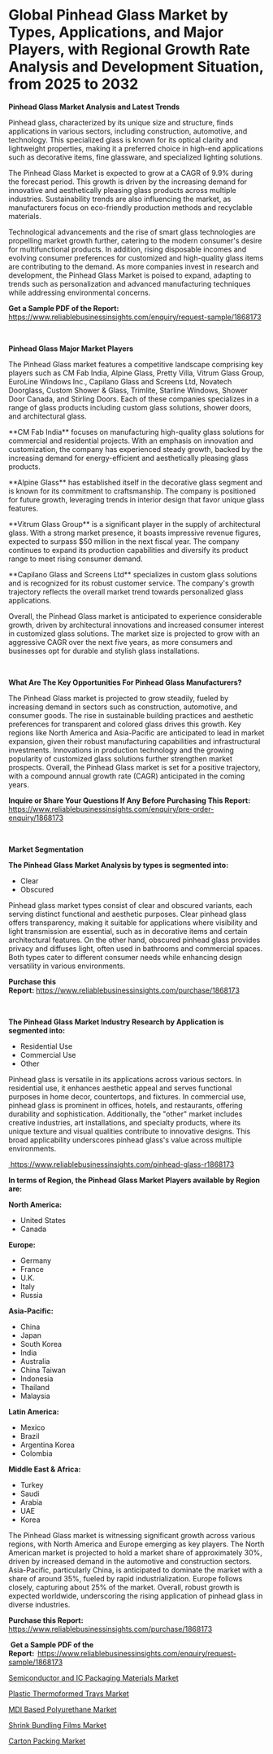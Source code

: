 <p><h1>Global Pinhead Glass Market by Types, Applications, and Major Players, with Regional Growth Rate Analysis and Development Situation, from 2025 to 2032</h1></p><p><strong>Pinhead Glass Market Analysis and Latest Trends</strong></p>
<p><p>Pinhead glass, characterized by its unique size and structure, finds applications in various sectors, including construction, automotive, and technology. This specialized glass is known for its optical clarity and lightweight properties, making it a preferred choice in high-end applications such as decorative items, fine glassware, and specialized lighting solutions. </p><p>The Pinhead Glass Market is expected to grow at a CAGR of 9.9% during the forecast period. This growth is driven by the increasing demand for innovative and aesthetically pleasing glass products across multiple industries. Sustainability trends are also influencing the market, as manufacturers focus on eco-friendly production methods and recyclable materials. </p><p>Technological advancements and the rise of smart glass technologies are propelling market growth further, catering to the modern consumer's desire for multifunctional products. In addition, rising disposable incomes and evolving consumer preferences for customized and high-quality glass items are contributing to the demand. As more companies invest in research and development, the Pinhead Glass Market is poised to expand, adapting to trends such as personalization and advanced manufacturing techniques while addressing environmental concerns.</p></p>
<p><strong>Get a Sample PDF of the Report:&nbsp;</strong> <a href="https://www.reliablebusinessinsights.com/enquiry/request-sample/1868173?utm_campaign=100&utm_medium=2&utm_source=Github&utm_content=ia&utm_term=30012025&utm_id=pinhead-glass">https://www.reliablebusinessinsights.com/enquiry/request-sample/1868173</a></p>
<p>&nbsp;</p>
<p><strong>Pinhead Glass Major Market Players</strong></p>
<p><p>The Pinhead Glass market features a competitive landscape comprising key players such as CM Fab India, Alpine Glass, Pretty Villa, Vitrum Glass Group, EuroLine Windows Inc., Capilano Glass and Screens Ltd, Novatech Doorglass, Custom Shower & Glass, Trimlite, Starline Windows, Shower Door Canada, and Stirling Doors. Each of these companies specializes in a range of glass products including custom glass solutions, shower doors, and architectural glass.</p><p>**CM Fab India** focuses on manufacturing high-quality glass solutions for commercial and residential projects. With an emphasis on innovation and customization, the company has experienced steady growth, backed by the increasing demand for energy-efficient and aesthetically pleasing glass products.</p><p>**Alpine Glass** has established itself in the decorative glass segment and is known for its commitment to craftsmanship. The company is positioned for future growth, leveraging trends in interior design that favor unique glass features. </p><p>**Vitrum Glass Group** is a significant player in the supply of architectural glass. With a strong market presence, it boasts impressive revenue figures, expected to surpass $50 million in the next fiscal year. The company continues to expand its production capabilities and diversify its product range to meet rising consumer demand.</p><p>**Capilano Glass and Screens Ltd** specializes in custom glass solutions and is recognized for its robust customer service. The company's growth trajectory reflects the overall market trend towards personalized glass applications.</p><p>Overall, the Pinhead Glass market is anticipated to experience considerable growth, driven by architectural innovations and increased consumer interest in customized glass solutions. The market size is projected to grow with an aggressive CAGR over the next five years, as more consumers and businesses opt for durable and stylish glass installations.</p></p>
<p>&nbsp;</p>
<p><strong>What Are The Key Opportunities For Pinhead Glass Manufacturers?</strong></p>
<p><p>The Pinhead Glass market is projected to grow steadily, fueled by increasing demand in sectors such as construction, automotive, and consumer goods. The rise in sustainable building practices and aesthetic preferences for transparent and colored glass drives this growth. Key regions like North America and Asia-Pacific are anticipated to lead in market expansion, given their robust manufacturing capabilities and infrastructural investments. Innovations in production technology and the growing popularity of customized glass solutions further strengthen market prospects. Overall, the Pinhead Glass market is set for a positive trajectory, with a compound annual growth rate (CAGR) anticipated in the coming years.</p></p>
<p><strong>Inquire or Share Your Questions If Any Before Purchasing This Report:</strong> <a href="https://www.reliablebusinessinsights.com/enquiry/pre-order-enquiry/1868173?utm_campaign=100&utm_medium=2&utm_source=Github&utm_content=ia&utm_term=30012025&utm_id=pinhead-glass">https://www.reliablebusinessinsights.com/enquiry/pre-order-enquiry/1868173</a></p>
<p>&nbsp;</p>
<p><strong>Market Segmentation</strong></p>
<p><strong>The Pinhead Glass Market Analysis by types is segmented into:</strong></p>
<p><ul><li>Clear</li><li>Obscured</li></ul></p>
<p><p>Pinhead glass market types consist of clear and obscured variants, each serving distinct functional and aesthetic purposes. Clear pinhead glass offers transparency, making it suitable for applications where visibility and light transmission are essential, such as in decorative items and certain architectural features. On the other hand, obscured pinhead glass provides privacy and diffuses light, often used in bathrooms and commercial spaces. Both types cater to different consumer needs while enhancing design versatility in various environments.</p></p>
<p><strong>Purchase this Report:&nbsp;</strong><a href="https://www.reliablebusinessinsights.com/purchase/1868173?utm_campaign=100&utm_medium=2&utm_source=Github&utm_content=ia&utm_term=30012025&utm_id=pinhead-glass">https://www.reliablebusinessinsights.com/purchase/1868173</a></p>
<p>&nbsp;</p>
<p><strong>The Pinhead Glass Market Industry Research by Application is segmented into:</strong></p>
<p><ul><li>Residential Use</li><li>Commercial Use</li><li>Other</li></ul></p>
<p><p>Pinhead glass is versatile in its applications across various sectors. In residential use, it enhances aesthetic appeal and serves functional purposes in home decor, countertops, and fixtures. In commercial use, pinhead glass is prominent in offices, hotels, and restaurants, offering durability and sophistication. Additionally, the "other" market includes creative industries, art installations, and specialty products, where its unique texture and visual qualities contribute to innovative designs. This broad applicability underscores pinhead glass's value across multiple environments.</p></p>
<p><a href="https://www.reliablebusinessinsights.com/pinhead-glass-r1868173?utm_campaign=100&utm_medium=2&utm_source=Github&utm_content=ia&utm_term=30012025&utm_id=pinhead-glass">&nbsp;https://www.reliablebusinessinsights.com/pinhead-glass-r1868173</a></p>
<p><strong>In terms of Region, the Pinhead Glass Market Players available by Region are:</strong></p>
<p>
    <p> <strong> North America: </strong>
        <ul>
            <li>United States</li>
            <li>Canada</li>
        </ul>
        </p> 
    <p> <strong> Europe: </strong>
        <ul>
            <li>Germany</li>
            <li>France</li>
            <li>U.K.</li>
            <li>Italy</li>
            <li>Russia</li>
        </ul>
        </p> 
    <p> <strong> Asia-Pacific: </strong>
        <ul>
            <li>China</li>
            <li>Japan</li>
            <li>South Korea</li>
            <li>India</li>
            <li>Australia</li>
            <li>China Taiwan</li>
            <li>Indonesia</li>
            <li>Thailand</li>
            <li>Malaysia</li>
        </ul>
        </p> 
    <p> <strong> Latin America: </strong>
        <ul>
            <li>Mexico</li>
            <li>Brazil</li>
            <li>Argentina Korea</li>
            <li>Colombia</li>
        </ul>
        </p> 
    <p> <strong> Middle East & Africa: </strong>
        <ul>
            <li>Turkey</li>
            <li>Saudi</li>
            <li>Arabia</li>
            <li>UAE</li>
            <li>Korea</li>
        </ul>
    </p>
    </p>
<p><p>The Pinhead Glass market is witnessing significant growth across various regions, with North America and Europe emerging as key players. The North American market is projected to hold a market share of approximately 30%, driven by increased demand in the automotive and construction sectors. Asia-Pacific, particularly China, is anticipated to dominate the market with a share of around 35%, fueled by rapid industrialization. Europe follows closely, capturing about 25% of the market. Overall, robust growth is expected worldwide, underscoring the rising application of pinhead glass in diverse industries.</p></p>
<p><strong>Purchase this Report: </strong><a href="https://www.reliablebusinessinsights.com/purchase/1868173?utm_campaign=100&utm_medium=2&utm_source=Github&utm_content=ia&utm_term=30012025&utm_id=pinhead-glass">https://www.reliablebusinessinsights.com/purchase/1868173</a></p>
<p>&nbsp;<strong>Get a Sample PDF of the Report:&nbsp;&nbsp;</strong><a href="https://www.reliablebusinessinsights.com/enquiry/request-sample/1868173?utm_campaign=100&utm_medium=2&utm_source=Github&utm_content=ia&utm_term=30012025&utm_id=pinhead-glass">https://www.reliablebusinessinsights.com/enquiry/request-sample/1868173</a></p>
<p><strong></strong></p>
<p><p><a href="https://github.com/indrystar/Market-Research-Report-List-5/blob/main/semiconductor-and-ic-packaging-materials-market.md?utm_campaign=100&utm_medium=2&utm_source=Github&utm_content=ia&utm_term=30012025&utm_id=pinhead-glass">Semiconductor and IC Packaging Materials Market</a></p><p><a href="https://github.com/AKSHATREPORTPRIME/Market-Research-Report-List-7/blob/main/plastic-thermoformed-trays-market.md?utm_campaign=100&utm_medium=2&utm_source=Github&utm_content=ia&utm_term=30012025&utm_id=pinhead-glass">Plastic Thermoformed Trays Market</a></p><p><a href="https://github.com/LilianFaulkner65/Market-Research-Report-List-1/blob/main/mdi-based-polyurethane-market.md?utm_campaign=100&utm_medium=2&utm_source=Github&utm_content=ia&utm_term=30012025&utm_id=pinhead-glass">MDI Based Polyurethane Market</a></p><p><a href="https://github.com/SamiaChowdhury801/Market-Research-Report-List-1/blob/main/shrink-bundling-films-market.md?utm_campaign=100&utm_medium=2&utm_source=Github&utm_content=ia&utm_term=30012025&utm_id=pinhead-glass">Shrink Bundling Films Market</a></p><p><a href="https://github.com/rileymgdorcas/Market-Research-Report-List-1/blob/main/carton-packing-market.md?utm_campaign=100&utm_medium=2&utm_source=Github&utm_content=ia&utm_term=30012025&utm_id=pinhead-glass">Carton Packing Market</a></p></p>